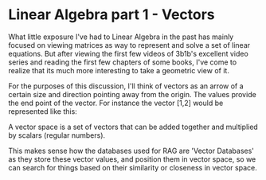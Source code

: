 # Linear Algebra part 1 - Vectors

What little exposure I've had to Linear Algebra in the past has mainly focused on viewing matrices as way to represent and solve a set of linear equations. But after viewing the first few videos of 3b1b's excellent video series and reading the first few chapters of some books, I've come to realize that its much more interesting to take a geometric view of it.

For the purposes of this discussion, I'll think of vectors as an arrow of a certain size and direction pointing away from the origin. The values provide the end point of the vector. For instance the vector \[1,2\] would be represented like this:

A vector space is a set of vectors that can be added together and multiplied by scalars (regular numbers).

This makes sense how the databases used for RAG are 'Vector Databases' as they store these vector values, and position them in vector space, so we can search for things based on their similarity or closeness in vector space.
